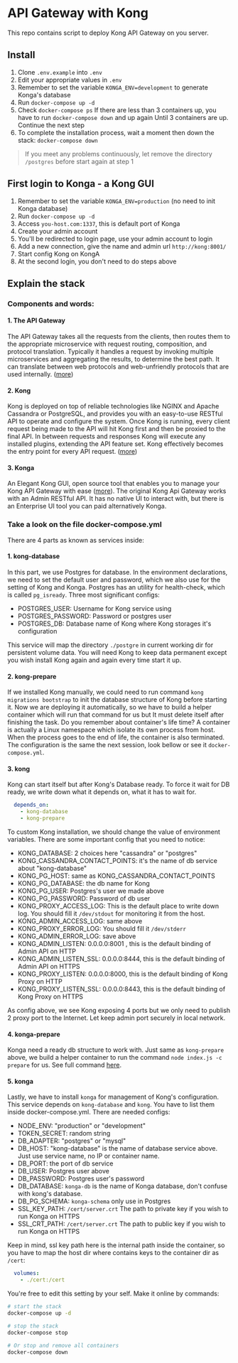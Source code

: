 # API Gateway with Kong

This repo contains script to deploy Kong API Gateway on you server.

## Install

1. Clone `.env.example` into `.env`
2. Edit your appropriate values in `.env`
3. Remember to set the variable `KONGA_ENV=development` to generate Konga's database
4. Run `docker-compose up -d`
5. Check `docker-compose ps`
If there are less than 3 containers up, you have to run `docker-compose down` and up again
Until 3 containers are up. Continue the next step
6. To complete the installation process, wait a moment then down the stack: `docker-compose down`

> If you meet any problems continuously, let remove the directory `/postgres` before start again at step 1

## First login to Konga - a Kong GUI

1. Remember to set the variable `KONGA_ENV=production` (no need to init Konga database)
2. Run `docker-compose up -d`
3. Access `you-host.com:1337`, this is default port of Konga
4. Create your admin account
5. You'll be redirected to login page, use your admin account to login
6. Add a new connection, give the name and admin url `http://kong:8001/`
7. Start config Kong on KongA
8. At the second login, you don't need to do steps above

## Explain the stack

### Components and words:

#### 1. The API Gateway 
The API Gateway takes all the requests from the clients, then routes them to the appropriate microservice with request routing, composition, and protocol translation. Typically it handles a request by invoking multiple microservices and aggregating the results, to determine the best path. It can translate between web protocols and web-unfriendly protocols that are used internally. ([more](https://www.nginx.com/learn/api-gateway/))

#### 2. Kong 
Kong is deployed on top of reliable technologies like NGINX and Apache Cassandra or PostgreSQL, and provides you with an easy-to-use RESTful API to operate and configure the system. Once Kong is running, every client request being made to the API will hit Kong first and then be proxied to the final API. In between requests and responses Kong will execute any installed plugins, extending the API feature set. Kong effectively becomes the entry point for every API request. ([more](https://konghq.com/solutions/gateway/))

#### 3. Konga
An Elegant Kong GUI, open source tool that enables you to manage your Kong API Gateway with ease ([more](https://pantsel.github.io/konga/)). The original Kong Api Gateway works with an Admin RESTful API. It has no native UI to interact with, but there is an Enterprise UI tool you can paid alternatively Konga.

### Take a look on the file docker-compose.yml
There are 4 parts as known as services inside:

#### 1. kong-database
In this part, we use Postgres for database. In the environment declarations, we need to set the default user and password, which we also use for the setting of Kong and Konga. Postgres has an utility for health-check, which is called `pg_isready`. Three most significant configs:
  
  - POSTGRES_USER: Username for Kong service using
  - POSTGRES_PASSWORD: Password or postgres user
  - POSTGRES_DB: Database name of Kong where Kong storages it's configuration

This service will map the directory `./postgre` in current working dir for persistent volume data. You will need Kong to keep data permanent except you wish install Kong again and again every time start it up.

#### 2. kong-prepare
If we installed Kong manually, we could need to run command `kong migrations bootstrap` to init the database structure of Kong before starting it. Now we are deploying it automatically, so we have to build a helper container which will run that command for us but It must delete itself after finishing the task. Do you remember about container's life time? A container is actually a Linux namespace which isolate its own process from host. When the process goes to the end of life, the container is also terminated. The configuration is the same the next session, look bellow or see it `docker-compose.yml`.

#### 3. kong
Kong can start itself but after Kong's Database ready. To force it wait for DB ready, we write down what it depends on, what it has to wait for.
  ```yaml
    depends_on:
      - kong-database
      - kong-prepare
  ```
To custom Kong installation, we should change the value of environment variables. There are some important config that you need to notice:
  - KONG_DATABASE: 2 choices here "cassandra" or "postgres"
  - KONG_CASSANDRA_CONTACT_POINTS: it's the name of db service about "kong-database"
  - KONG_PG_HOST: same as KONG_CASSANDRA_CONTACT_POINTS
  - KONG_PG_DATABASE: the db name for Kong
  - KONG_PG_USER: Postgres's user we made above
  - KONG_PG_PASSWORD: Password of db user
  - KONG_PROXY_ACCESS_LOG: This is the default place to write down log. You should fill it `/dev/stdout` for monitoring it from the host.
  - KONG_ADMIN_ACCESS_LOG: same above
  - KONG_PROXY_ERROR_LOG: You should fill it `/dev/stderr` 
  - KONG_ADMIN_ERROR_LOG: save above
  - KONG_ADMIN_LISTEN: 0.0.0.0:8001 , this is the default binding of Admin API on HTTP
  - KONG_ADMIN_LISTEN_SSL: 0.0.0.0:8444, this is the default binding of Admin API on HTTPS
  - KONG_PROXY_LISTEN: 0.0.0.0:8000, this is the default binding of Kong Proxy on HTTP
  - KONG_PROXY_LISTEN_SSL: 0.0.0.0:8443, this is the default binding of Kong Proxy on HTTPS

As config above, we see Kong exposing 4 ports but we only need to publish 2 proxy port to the Internet. Let keep admin port securely in local network.

#### 4. konga-prepare
Konga need a ready db structure to work with. Just same as `kong-prepare` above, we build a helper container to run the command `node index.js -c prepare` for us. See full command [here](https://github.com/pantsel/konga#running-konga).

#### 5. konga
Lastly, we have to install `konga` for management of Kong's configuration. This service depends on `kong-database` and `kong`. You have to list them inside docker-compose.yml. There are needed configs:
  - NODE_ENV: "production" or "development"
  - TOKEN_SECRET: random string
  - DB_ADAPTER: "postgres" or "mysql"
  - DB_HOST: "kong-database" is the name of database service above. Just use service name, no IP or container name.
  - DB_PORT: the port of db service
  - DB_USER: Postgres user above
  - DB_PASSWORD: Postgres user's password
  - DB_DATABASE: `konga-db` is the name of Konga database, don't confuse with kong's database.
  - DB_PG_SCHEMA: `konga-schema` only use in Postgres
  - SSL_KEY_PATH: `/cert/server.crt` The path to private key if you wish to run Konga on HTTPS
  - SSL_CRT_PATH: `/cert/server.crt` The path to public key if you wish to run Konga on HTTPS

Keep in mind, ssl key path here is the internal path inside the container, so you have to map the host dir where contains keys to the container dir as `/cert`:
  ```yaml
    volumes:
      - ./cert:/cert
  ```

You're free to edit this setting  by your self. Make it online by commands:

  ```bash
  # start the stack
  docker-compose up -d

  # stop the stack
  docker-compose stop

  # Or stop and remove all containers
  docker-compose down
  ```